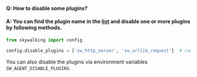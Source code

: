 #### Q: How to disable some plugins?

#### A: You can find the plugin name in the [list](../Plugins.md) and disable one or more plugins by following methods.

```python
from skywalking import config

config.disable_plugins = ['sw_http_server', 'sw_urllib_request']  # can be also CSV format, i.e. 'sw_http_server,sw_urllib_request'
```

You can also disable the plugins via environment variables `SW_AGENT_DISABLE_PLUGINS`.
